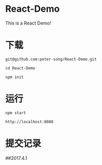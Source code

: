 # React-Demo
This is a React Demo!

# 下载

````
git@github.com:peter-song/React-Demo.git

cd React-Demo

npm init
````

# 运行

````
npm start

http://localhost:8080
````

# 提交记录

##2017.4.1

```$xslt

```
